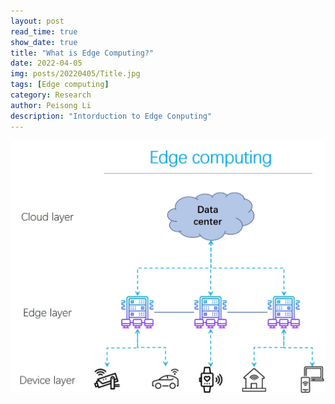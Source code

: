 ```yaml
---
layout: post
read_time: true
show_date: true
title: "What is Edge Computing?"
date: 2022-04-05
img: posts/20220405/Title.jpg
tags: [Edge computing]
category: Research
author: Peisong Li
description: "Intorduction to Edge Conputing"
---
```


![Edge computing](./assets/img/posts/20220405/Edge.jpg)
